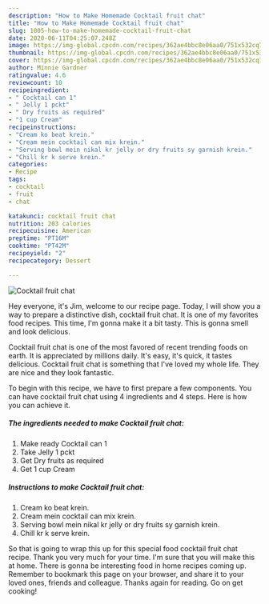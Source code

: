 ```yaml
---
description: "How to Make Homemade Cocktail fruit chat"
title: "How to Make Homemade Cocktail fruit chat"
slug: 1005-how-to-make-homemade-cocktail-fruit-chat
date: 2020-06-11T04:25:07.248Z
image: https://img-global.cpcdn.com/recipes/362ae4bbc8e06aa0/751x532cq70/cocktail-fruit-chat-recipe-main-photo.jpg
thumbnail: https://img-global.cpcdn.com/recipes/362ae4bbc8e06aa0/751x532cq70/cocktail-fruit-chat-recipe-main-photo.jpg
cover: https://img-global.cpcdn.com/recipes/362ae4bbc8e06aa0/751x532cq70/cocktail-fruit-chat-recipe-main-photo.jpg
author: Minnie Gardner
ratingvalue: 4.6
reviewcount: 10
recipeingredient:
- " Cocktail can 1"
- " Jelly 1 pckt"
- " Dry fruits as required"
- "1 cup Cream"
recipeinstructions:
- "Cream ko beat krein."
- "Cream mein cocktail can mix krein."
- "Serving bowl mein nikal kr jelly or dry fruits sy garnish krein."
- "Chill kr k serve krein."
categories:
- Recipe
tags:
- cocktail
- fruit
- chat

katakunci: cocktail fruit chat 
nutrition: 203 calories
recipecuisine: American
preptime: "PT16M"
cooktime: "PT42M"
recipeyield: "2"
recipecategory: Dessert

---
```



![Cocktail fruit chat](https://img-global.cpcdn.com/recipes/362ae4bbc8e06aa0/751x532cq70/cocktail-fruit-chat-recipe-main-photo.jpg)

Hey everyone, it's Jim, welcome to our recipe page. Today, I will show you a way to prepare a distinctive dish, cocktail fruit chat. It is one of my favorites food recipes. This time, I'm gonna make it a bit tasty. This is gonna smell and look delicious.

Cocktail fruit chat is one of the most favored of recent trending foods on earth. It is appreciated by millions daily. It's easy, it's quick, it tastes delicious. Cocktail fruit chat is something that I've loved my whole life. They are nice and they look fantastic.




To begin with this recipe, we have to first prepare a few components. You can have cocktail fruit chat using 4 ingredients and 4 steps. Here is how you can achieve it.

<!--inarticleads1-->

##### The ingredients needed to make Cocktail fruit chat:

1. Make ready  Cocktail can 1
1. Take  Jelly 1 pckt
1. Get  Dry fruits as required
1. Get 1 cup Cream




<!--inarticleads2-->

##### Instructions to make Cocktail fruit chat:

1. Cream ko beat krein.
1. Cream mein cocktail can mix krein.
1. Serving bowl mein nikal kr jelly or dry fruits sy garnish krein.
1. Chill kr k serve krein.




So that is going to wrap this up for this special food cocktail fruit chat recipe. Thank you very much for your time. I'm sure that you will make this at home. There is gonna be interesting food in home recipes coming up. Remember to bookmark this page on your browser, and share it to your loved ones, friends and colleague. Thanks again for reading. Go on get cooking!
